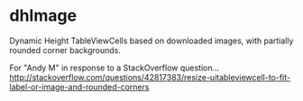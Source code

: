 # dhImage

Dynamic Height TableViewCells based on downloaded images, with partially rounded corner backgrounds.

For "Andy M" in response to a StackOverflow question... http://stackoverflow.com/questions/42817383/resize-uitableviewcell-to-fit-label-or-image-and-rounded-corners

